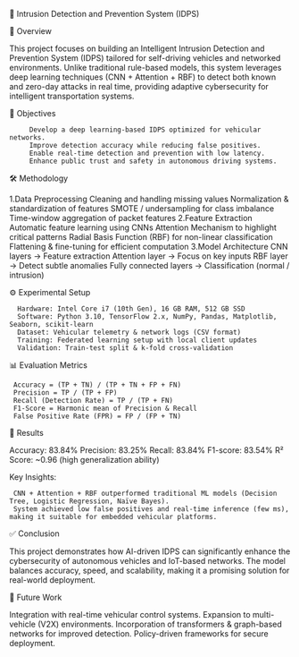 🚨 Intrusion Detection and Prevention System (IDPS)

📌 Overview

This project focuses on building an Intelligent Intrusion Detection and Prevention System (IDPS) tailored for self-driving vehicles and networked environments. Unlike traditional rule-based models, this system leverages deep learning techniques (CNN + Attention + RBF) to detect both known and zero-day attacks in real time, providing adaptive cybersecurity for intelligent transportation systems.

🎯 Objectives

         Develop a deep learning-based IDPS optimized for vehicular networks.
         Improve detection accuracy while reducing false positives.
         Enable real-time detection and prevention with low latency.
         Enhance public trust and safety in autonomous driving systems.

🛠 Methodology

1.Data Preprocessing
      Cleaning and handling missing values
      Normalization & standardization of features
      SMOTE / undersampling for class imbalance
      Time-window aggregation of packet features
2.Feature Extraction
       Automatic feature learning using CNNs
       Attention Mechanism to highlight critical patterns
       Radial Basis Function (RBF) for non-linear classification
       Flattening & fine-tuning for efficient computation
3.Model Architecture
       CNN layers → Feature extraction
       Attention layer → Focus on key inputs
       RBF layer → Detect subtle anomalies
       Fully connected layers → Classification (normal / intrusion)

⚙ Experimental Setup

      Hardware: Intel Core i7 (10th Gen), 16 GB RAM, 512 GB SSD
      Software: Python 3.10, TensorFlow 2.x, NumPy, Pandas, Matplotlib, Seaborn, scikit-learn
      Dataset: Vehicular telemetry & network logs (CSV format)
      Training: Federated learning setup with local client updates
      Validation: Train-test split & k-fold cross-validation

📊 Evaluation Metrics

     Accuracy = (TP + TN) / (TP + TN + FP + FN)
     Precision = TP / (TP + FP)
     Recall (Detection Rate) = TP / (TP + FN)
     F1-Score = Harmonic mean of Precision & Recall
     False Positive Rate (FPR) = FP / (FP + TN)

🚀 Results

Accuracy: 83.84%
Precision: 83.25%
Recall: 83.84%
F1-score: 83.54%
R² Score: ~0.96 (high generalization ability)

Key Insights:

     CNN + Attention + RBF outperformed traditional ML models (Decision Tree, Logistic Regression, Naïve Bayes).
     System achieved low false positives and real-time inference (few ms), making it suitable for embedded vehicular platforms.

✅ Conclusion

This project demonstrates how AI-driven IDPS can significantly enhance the cybersecurity of autonomous vehicles and IoT-based networks.
 The model balances accuracy, speed, and scalability, making it a promising solution for real-world deployment.

🔮 Future Work

Integration with real-time vehicular control systems.
Expansion to multi-vehicle (V2X) environments.
Incorporation of transformers & graph-based networks for improved detection.
Policy-driven frameworks for secure deployment.
